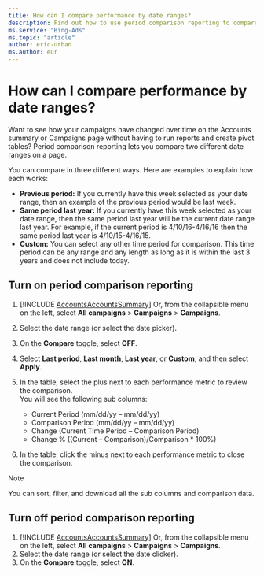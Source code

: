 ```yaml
---
title: How can I compare performance by date ranges?
description: Find out how to use period comparison reporting to compare your performance by date ranges.
ms.service: "Bing-Ads"
ms.topic: "article"
author: eric-urban
ms.author: eur
---
```


# How can I compare performance by date ranges?

Want to see how your campaigns have changed over time on the Accounts summary or Campaigns page without having to run reports and create pivot tables?    Period comparison reporting lets you compare two different date ranges on a page.

You can compare in three different ways. Here are examples to explain how each works:

- **Previous period:**  If you currently have this week selected as your date range, then an example of the previous period would be last week.
- **Same period last year:**  If you currently have this week selected as your date range, then the same period last year will be the current date range last year. For example, if the current period is 4/10/16-4/16/16 then the same period last year is 4/10/15-4/16/15.
- **Custom:**  You can select any other time period for comparison. This time period can be any range and any length as long as it is within the last 3 years and does not include today.

## Turn on period comparison reporting

 
1. [!INCLUDE [AccountsAccountsSummary](./includes/AccountsAccountsSummary.md)] Or, from the collapsible menu on the left, select **All campaigns** > **Campaigns** > **Campaigns**.
1. Select the date range (or select the date picker).
1. On the **Compare** toggle, select **OFF**.  
1. Select **Last period**, **Last month**, **Last year**, or **Custom**, and then select **Apply**.  
1. In the table, select the plus next to each performance metric to review the comparison.  
You will see the following sub columns:

   - Current Period (mm/dd/yy – mm/dd/yy)
   - Comparison Period (mm/dd/yy – mm/dd/yy)
   - Change (Current Time Period – Comparison Period)
   - Change % ((Current – Comparison)/Comparison \* 100%)

1. In the table, click the minus next to each performance metric to close the comparison.

> [!NOTE]
> You can sort, filter, and download all the sub columns and comparison data.

## Turn off period comparison reporting

 
1. [!INCLUDE [AccountsAccountsSummary](./includes/AccountsAccountsSummary.md)] Or, from the collapsible menu on the left, select **All campaigns** > **Campaigns** > **Campaigns**.
1. Select the date range (or select the date clicker).
1. On the **Compare** toggle, select **ON**.  


